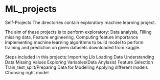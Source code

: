 # ML_projects
Self-Projects
The directories contain exploratory machine learning project. 

The aim of these projects is to perform exploratory:
Data analysis, 
Filling missing data, 
Feature engineering, 
Computing feature importance 
Implementing machine learning algorithms to build model
to perform training and prediction on given datasets downloaded from kaggle.

Steps included in this projects:
    Importing Lib
    Loading Data
    Understanding Data
    Missing Values
    Exploring Variables(Data Anylasis)
    Feature Selection
    Train_test_split/Preparing Data for Modelling
    Applying different models
    Choosing right model
